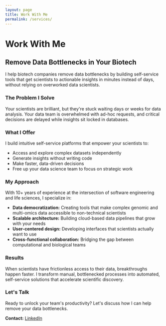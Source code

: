 ```yaml
---
layout: page
title: Work With Me
permalink: /services/
---
```


# Work With Me

## Remove Data Bottlenecks in Your Biotech

I help biotech companies remove data bottlenecks by building self-service tools that get scientists to actionable insights in minutes instead of days, without relying on overworked data scientists.

### The Problem I Solve

Your scientists are brilliant, but they're stuck waiting days or weeks for data analysis. Your data team is overwhelmed with ad-hoc requests, and critical decisions are delayed while insights sit locked in databases.

### What I Offer

I build intuitive self-service platforms that empower your scientists to:
- Access and explore complex datasets independently
- Generate insights without writing code
- Make faster, data-driven decisions
- Free up your data science team to focus on strategic work

### My Approach

With 10+ years of experience at the intersection of software engineering and life sciences, I specialize in:
- **Data democratization:** Creating tools that make complex genomic and multi-omics data accessible to non-technical scientists
- **Scalable architecture:** Building cloud-based data pipelines that grow with your needs
- **User-centered design:** Developing interfaces that scientists actually want to use
- **Cross-functional collaboration:** Bridging the gap between computational and biological teams

### Results

When scientists have frictionless access to their data, breakthroughs happen faster. I transform manual, bottlenecked processes into automated, self-service solutions that accelerate scientific discovery.

### Let's Talk

Ready to unlock your team's productivity? Let's discuss how I can help remove your data bottlenecks.

**Contact:** [LinkedIn](https://linkedin.com/in/linafaller)
